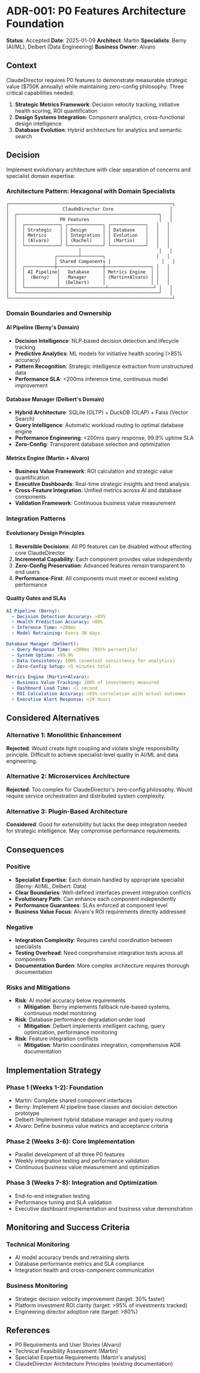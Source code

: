 # ADR-001: P0 Features Architecture Foundation

**Status**: Accepted
**Date**: 2025-01-09
**Architect**: Martin
**Specialists**: Berny (AI/ML), Delbert (Data Engineering)
**Business Owner**: Alvaro

## Context

ClaudeDirector requires P0 features to demonstrate measurable strategic value ($750K annually) while maintaining zero-config philosophy. Three critical capabilities needed:

1. **Strategic Metrics Framework**: Decision velocity tracking, initiative health scoring, ROI quantification
2. **Design Systems Integration**: Component analytics, cross-functional design intelligence
3. **Database Evolution**: Hybrid architecture for analytics and semantic search

## Decision

Implement evolutionary architecture with clear separation of concerns and specialist domain expertise:

### **Architecture Pattern: Hexagonal with Domain Specialists**

```
┌─────────────────────────────────────────────────────────────┐
│                    ClaudeDirector Core                     │
│  ┌─────────────────────────────────────────────────────┐   │
│  │                P0 Features                          │   │
│  │  ┌─────────────┐ ┌─────────────┐ ┌─────────────┐   │   │
│  │  │ Strategic   │ │ Design      │ │ Database    │   │   │
│  │  │ Metrics     │ │ Integration │ │ Evolution   │   │   │
│  │  │ (Alvaro)    │ │ (Rachel)    │ │ (Martin)    │   │   │
│  │  └─────────────┘ └─────────────┘ └─────────────┘   │   │
│  │                       │                             │   │
│  │              ┌────────┴────────┐                   │   │
│  │              │ Shared Components │                   │   │
│  │  ┌───────────┼─────────────────┼─────────────────┐ │   │
│  │  │ AI Pipeline│   Database     │ Metrics Engine  │ │   │
│  │  │  (Berny)   │   Manager      │ (Martin+Alvaro) │ │   │
│  │  │            │  (Delbert)     │                 │ │   │
│  │  └────────────┴─────────────────┴─────────────────┘ │   │
│  └─────────────────────────────────────────────────────┘   │
└─────────────────────────────────────────────────────────────┘
```

### **Domain Boundaries and Ownership**

#### **AI Pipeline (Berny's Domain)**
- **Decision Intelligence**: NLP-based decision detection and lifecycle tracking
- **Predictive Analytics**: ML models for initiative health scoring (>85% accuracy)
- **Pattern Recognition**: Strategic intelligence extraction from unstructured data
- **Performance SLA**: <200ms inference time, continuous model improvement

#### **Database Manager (Delbert's Domain)**
- **Hybrid Architecture**: SQLite (OLTP) + DuckDB (OLAP) + Faiss (Vector Search)
- **Query Intelligence**: Automatic workload routing to optimal database engine
- **Performance Engineering**: <200ms query response, 99.9% uptime SLA
- **Zero-Config**: Transparent database selection and optimization

#### **Metrics Engine (Martin + Alvaro)**
- **Business Value Framework**: ROI calculation and strategic value quantification
- **Executive Dashboards**: Real-time strategic insights and trend analysis
- **Cross-Feature Integration**: Unified metrics across AI and database components
- **Validation Framework**: Continuous business value measurement

### **Integration Patterns**

#### **Evolutionary Design Principles**
1. **Reversible Decisions**: All P0 features can be disabled without affecting core ClaudeDirector
2. **Incremental Capability**: Each component provides value independently
3. **Zero-Config Preservation**: Advanced features remain transparent to end users
4. **Performance-First**: All components must meet or exceed existing performance

#### **Quality Gates and SLAs**
```yaml
AI Pipeline (Berny):
  - Decision Detection Accuracy: >85%
  - Health Prediction Accuracy: >80%
  - Inference Time: <200ms
  - Model Retraining: Every 30 days

Database Manager (Delbert):
  - Query Response Time: <200ms (95th percentile)
  - System Uptime: >99.9%
  - Data Consistency: 100% (eventual consistency for analytics)
  - Zero-Config Setup: <5 minutes total

Metrics Engine (Martin+Alvaro):
  - Business Value Tracking: 100% of investments measured
  - Dashboard Load Time: <1 second
  - ROI Calculation Accuracy: >95% correlation with actual outcomes
  - Executive Alert Response: <24 hours
```

## Considered Alternatives

### **Alternative 1: Monolithic Enhancement**
**Rejected**: Would create tight coupling and violate single responsibility principle. Difficult to achieve specialist-level quality in AI/ML and data engineering.

### **Alternative 2: Microservices Architecture**
**Rejected**: Too complex for ClaudeDirector's zero-config philosophy. Would require service orchestration and distributed system complexity.

### **Alternative 3: Plugin-Based Architecture**
**Considered**: Good for extensibility but lacks the deep integration needed for strategic intelligence. May compromise performance requirements.

## Consequences

### **Positive**
- **Specialist Expertise**: Each domain handled by appropriate specialist (Berny: AI/ML, Delbert: Data)
- **Clear Boundaries**: Well-defined interfaces prevent integration conflicts
- **Evolutionary Path**: Can enhance each component independently
- **Performance Guarantees**: SLAs enforced at component level
- **Business Value Focus**: Alvaro's ROI requirements directly addressed

### **Negative**
- **Integration Complexity**: Requires careful coordination between specialists
- **Testing Overhead**: Need comprehensive integration tests across all components
- **Documentation Burden**: More complex architecture requires thorough documentation

### **Risks and Mitigations**
- **Risk**: AI model accuracy below requirements
  - **Mitigation**: Berny implements fallback rule-based systems, continuous model monitoring
- **Risk**: Database performance degradation under load
  - **Mitigation**: Delbert implements intelligent caching, query optimization, performance monitoring
- **Risk**: Feature integration conflicts
  - **Mitigation**: Martin coordinates integration, comprehensive ADR documentation

## Implementation Strategy

### **Phase 1 (Weeks 1-2): Foundation**
- Martin: Complete shared component interfaces
- Berny: Implement AI pipeline base classes and decision detection prototype
- Delbert: Implement hybrid database manager and query routing
- Alvaro: Define business value metrics and acceptance criteria

### **Phase 2 (Weeks 3-6): Core Implementation**
- Parallel development of all three P0 features
- Weekly integration testing and performance validation
- Continuous business value measurement and optimization

### **Phase 3 (Weeks 7-8): Integration and Optimization**
- End-to-end integration testing
- Performance tuning and SLA validation
- Executive dashboard implementation and business value demonstration

## Monitoring and Success Criteria

### **Technical Monitoring**
- AI model accuracy trends and retraining alerts
- Database performance metrics and SLA compliance
- Integration health and cross-component communication

### **Business Monitoring**
- Strategic decision velocity improvement (target: 30% faster)
- Platform investment ROI clarity (target: >95% of investments tracked)
- Engineering director adoption rate (target: >80%)

## References

- P0 Requirements and User Stories (Alvaro)
- Technical Feasibility Assessment (Martin)
- Specialist Expertise Requirements (Martin's analysis)
- ClaudeDirector Architecture Principles (existing documentation)
